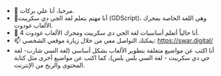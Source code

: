 - 👋 مرحبا، أنا علي بركات.
- 👀أنا مهتم بتعلم لغة الجي دي سكريبت (GDScript)، وهي اللغة الخاصة بمحرك الألعاب غودوت.
- 🌱 أنا حالياً أتعلم أساسيات لغة الجي دي سكريبت ومحرك الألعاب غودوت 4.
- 📫 يمكنك التواصل معي من خلال زيارة موقعي الشخصي: https://swar.digital/
- أنا اكتب عن مواضيع متعلقة بتطوير الألعاب بشكل أساسي (لغة السي شارب- لغة جي دي سكريبت - لغة السي بلس بلس)، كما اكتب عن مواضيع أخرى مثل كتابة المحتوى والربح من الإنترنت.


<!---
AliBarakat120/AliBarakat120 is a ✨ special ✨ repository because its `README.md` (this file) appears on your GitHub profile.
You can click the Preview link to take a look at your changes.
--->
